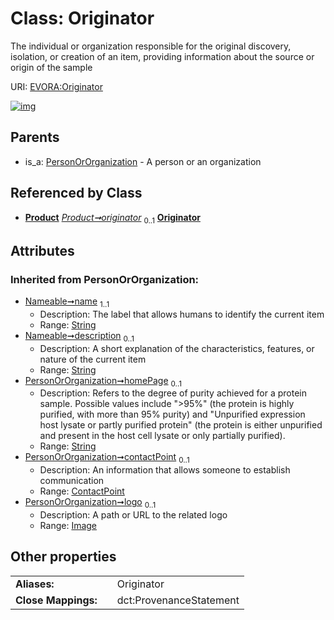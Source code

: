 
# Class: Originator

The individual or organization responsible for the original discovery, isolation, or creation of an item, providing information about the source or origin of the sample

URI: [EVORA:Originator](https://evora-project.eu/Originator)


[![img](https://yuml.me/diagram/nofunky;dir:TB/class/[Product],[PersonOrOrganization],[Product]++-%20originator%200..1>[Originator&#124;homePage(i):string%20%3F;name(i):string;description(i):string%20%3F],[PersonOrOrganization]^-[Originator],[Image],[ContactPoint])](https://yuml.me/diagram/nofunky;dir:TB/class/[Product],[PersonOrOrganization],[Product]++-%20originator%200..1>[Originator&#124;homePage(i):string%20%3F;name(i):string;description(i):string%20%3F],[PersonOrOrganization]^-[Originator],[Image],[ContactPoint])

## Parents

 *  is_a: [PersonOrOrganization](PersonOrOrganization.md) - A person or an organization

## Referenced by Class

 *  **[Product](Product.md)** *[Product➞originator](Product_originator.md)*  <sub>0..1</sub>  **[Originator](Originator.md)**

## Attributes


### Inherited from PersonOrOrganization:

 * [Nameable➞name](Nameable_name.md)  <sub>1..1</sub>
     * Description: The label that allows humans to identify the current item
     * Range: [String](types/String.md)
 * [Nameable➞description](Nameable_description.md)  <sub>0..1</sub>
     * Description: A short explanation of the characteristics, features, or nature of the current item
     * Range: [String](types/String.md)
 * [PersonOrOrganization➞homePage](PersonOrOrganization_homePage.md)  <sub>0..1</sub>
     * Description: Refers to the degree of purity achieved for a protein sample. Possible values include ">95%" (the protein is highly purified, with more than 95% purity) and "Unpurified expression host lysate or partly purified protein" (the protein is either unpurified and present in the host cell lysate or only partially purified).
     * Range: [String](types/String.md)
 * [PersonOrOrganization➞contactPoint](PersonOrOrganization_contactPoint.md)  <sub>0..1</sub>
     * Description: An information that allows someone to establish communication
     * Range: [ContactPoint](ContactPoint.md)
 * [PersonOrOrganization➞logo](PersonOrOrganization_logo.md)  <sub>0..1</sub>
     * Description: A path or URL to the related logo
     * Range: [Image](Image.md)

## Other properties

|  |  |  |
| --- | --- | --- |
| **Aliases:** | | Originator |
| **Close Mappings:** | | dct:ProvenanceStatement |